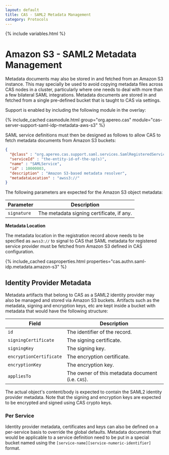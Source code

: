 ```yaml
---
layout: default
title: CAS - SAML2 Metadata Management
category: Protocols
---
```


{% include variables.html %}

# Amazon S3 - SAML2 Metadata Management

Metadata documents may also be stored in and fetched from an Amazon S3 instance.
This may specially be used to avoid copying metadata files across CAS nodes in a cluster, particularly where one needs 
to deal with more than a few bilateral SAML integrations. Metadata documents are stored in and fetched from a 
single pre-defined bucket that is taught to CAS via settings.

Support is enabled by including the following module in the overlay:

{% include_cached casmodule.html group="org.apereo.cas" module="cas-server-support-saml-idp-metadata-aws-s3" %}

SAML service definitions must then be designed as follows to allow CAS to fetch metadata documents from Amazon S3 buckets:

```json
{
  "@class" : "org.apereo.cas.support.saml.services.SamlRegisteredService",
  "serviceId" : "the-entity-id-of-the-sp(s)",
  "name" : "SAMLService",
  "id" : 10000003,
  "description" : "Amazon S3-based metadata resolver",
  "metadataLocation" : "awss3://"
}
```

The following parameters are expected for the Amazon S3 object metadata:

| Parameter             | Description
|-----------------------|-------------------------------------------------------
| `signature`           | The metadata signing certificate, if any.

<div class="alert alert-info"><strong>Metadata Location</strong><p>
The metadata location in the registration record above needs to be specified as <code>awss3://</code> to signal to CAS that 
SAML metadata for registered service provider must be fetched from Amazon S3 defined in CAS configuration. 
</p></div>

{% include_cached casproperties.html properties="cas.authn.saml-idp.metadata.amazon-s3" %}

## Identity Provider Metadata

Metadata artifacts that belong to CAS as a SAML2 identity provider may also be managed and stored 
via Amazon S3 buckets. Artifacts such as the metadata, signing and encryption keys, etc are kept
inside a bucket with metadata that would have the following structure:

| Field                     | Description
|---------------------------|---------------------------------------------------
| `id`                      | The identifier of the record.
| `signingCertificate`      | The signing certificate.
| `signingKey`              | The signing key.
| `encryptionCertificate`   | The encryption certificate.
| `encryptionKey`           | The encryption key.
| `appliesTo`               | The owner of this metadata document (i.e. `CAS`).

The actual object's content/body is expected to contain the SAML2 identity provider metadata. Note 
that the signing and encryption keys are expected to be encrypted and signed using CAS crypto keys.

### Per Service

Identity provider metadata, certificates and keys can also be defined on a per-service basis to override the global defaults.
Metadata documents that would be applicable to a service definition need to be put in a special bucket named 
using the `[service-name][service-numeric-identifier]` format.
